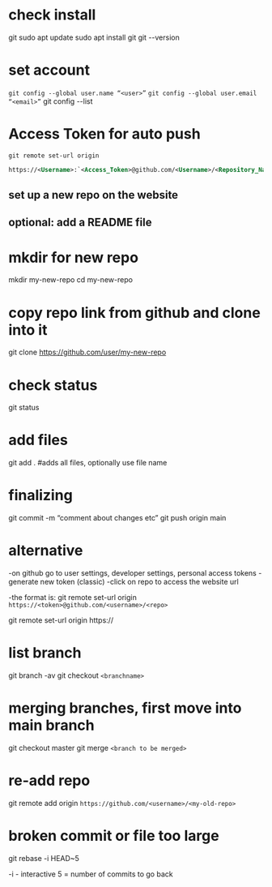 # check install
git
sudo apt update
sudo apt install git
git --version

# set account
`git config --global user.name “<user>”`
`git config --global user.email “<email>”`
git config --list

# Access Token for auto push 
`git remote set-url origin` 

```xml
https://<Username>:`<Access_Token>@github.com/<Username>/<Repository_Name>.git
```

## set up a new repo on the website
## optional: add a README file

# mkdir for new repo
mkdir my-new-repo
cd my-new-repo

# copy repo link from github and clone into it
git clone https://github.com/user/my-new-repo

# check status
git status

# add files
git add .		#adds all files, optionally use file name 

# finalizing
git commit -m “comment about changes etc”
git push origin main

# alternative
-on github go to user settings,  developer settings, personal access tokens
-generate new token (classic)
-click on repo to access the website url


-the format is: git remote set-url origin `https://<token>@github.com/<username>/<repo>`

git remote set-url origin https://

# list branch
git branch -av
git checkout `<branchname>`

# merging branches, first move into main branch
git checkout master
git merge `<branch to be merged>`

# re-add repo
git remote add origin `https://github.com/<username>/<my-old-repo>`

# broken commit or file too large
git rebase -i HEAD~5

-i - interactive
5 = number of commits to go back